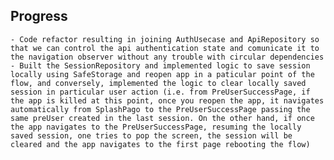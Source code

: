 ## Progress

    - Code refactor resulting in joining AuthUsecase and ApiRepository so that we can control the api authentication state and comunicate it to the navigation observer without any trouble with circular dependencies
    - Built the SessionRepository and implemented logic to save session locally using SafeStorage and reopen app in a paticular point of the flow, and conversely, implemented the logic to clear locally saved session in particular user action (i.e. from PreUserSuccessPage, if the app is killed at this point, once you reopen the app, it navigates automatically from SplashPago to the PreUserSuccessPage passing the same preUser created in the last session. On the other hand, if once the app navigates to the PreUserSuccessPage, resuming the locally saved session, one tries to pop the screen, the session will be cleared and the app navigates to the first page rebooting the flow)
